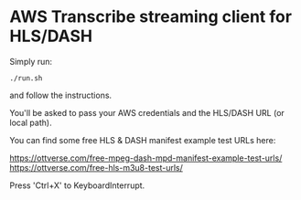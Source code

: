 # AWS Transcribe streaming client for HLS/DASH

Simply run:
```
./run.sh
```
and follow the instructions.

You'll be asked to pass your AWS credentials and the HLS/DASH URL (or local path).

You can find some free HLS & DASH manifest example test URLs here:

https://ottverse.com/free-mpeg-dash-mpd-manifest-example-test-urls/
https://ottverse.com/free-hls-m3u8-test-urls/

Press 'Ctrl+X' to KeyboardInterrupt.
